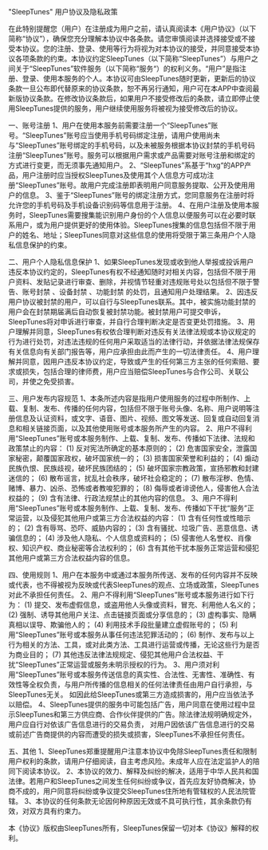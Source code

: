 "SleepTunes" 用户协议及隐私政策

在此特别提醒您（用户）在注册成为用户之前，请认真阅读本《用户协议》（以下简称“协议”），确保您充分理解本协议中各条款。请您审慎阅读并选择接受或不接受本协议。您的注册、登录、使用等行为将视为对本协议的接受，并同意接受本协议各项条款的约束。本协议约定SleepTunes（以下简称“SleepTunes”）与用户之间关于“SleepTunes”软件服务（以下简称“服务“）的权利义务。“用户”是指注册、登录、使用本服务的个人。本协议可由SleepTunes随时更新，更新后的协议条款一旦公布即代替原来的协议条款，恕不再另行通知，用户可在本APP中查阅最新版协议条款。在修改协议条款后，如果用户不接受修改后的条款，请立即停止使用SleepTunes提供的服务，用户继续使用服务将被视为接受修改后的协议。

一、账号注册 1、用户在使用本服务前需要注册一个“SleepTunes”账号。“SleepTunes”账号应当使用手机号码绑定注册，请用户使用尚未与“SleepTunes”账号绑定的手机号码，以及未被服务根据本协议封禁的手机号码注册“SleepTunes”账号。服务可以根据用户需求或产品需要对账号注册和绑定的方式进行变更，而无须事先通知用户。 2、“SleepTunes”系基于“hxg“的APP产品，用户注册时应当授权SleepTunes及使用其个人信息方可成功注册“SleepTunes”账号。故用户完成注册即表明用户同意服务提取、公开及使用用户的信息。 3、鉴于“SleepTunes”账号的绑定注册方式，您同意服务在注册时将允许您的手机号码及手机设备识别码等信息用于注册。 4、在用户注册及使用本服务时，SleepTunes需要搜集能识别用户身份的个人信息以便服务可以在必要时联系用户，或为用户提供更好的使用体验。SleepTunes搜集的信息包括但不限于用户的姓名、地址；SleepTunes同意对这些信息的使用将受限于第三条用户个人隐私信息保护的约束。

二、用户个人隐私信息保护 1、如果SleepTunes发现或收到他人举报或投诉用户违反本协议约定的，SleepTunes有权不经通知随时对相关内容，包括但不限于用户资料、发贴记录进行审查、删除，并视情节轻重对违规账号处以包括但不限于警告、账号封禁 、设备封禁 、功能封禁 的处罚，且通知用户处理结果。 2、因违反用户协议被封禁的用户，可以自行与SleepTunes联系。其中，被实施功能封禁的用户会在封禁期届满后自动恢复被封禁功能。被封禁用户可提交申诉，SleepTunes将对申诉进行审查，并自行合理判断决定是否变更处罚措施。 3、用户理解并同意，SleepTunes有权依合理判断对违反有关法律法规或本协议规定的行为进行处罚，对违法违规的任何用户采取适当的法律行动，并依据法律法规保存有关信息向有关部门报告等，用户应承担由此而产生的一切法律责任。 4、用户理解并同意，因用户违反本协议约定，导致或产生的任何第三方主张的任何索赔、要求或损失，包括合理的律师费，用户应当赔偿SleepTunes与合作公司、关联公司，并使之免受损害。

三、用户发布内容规范 1、本条所述内容是指用户使用服务的过程中所制作、上载、复制、发布、传播的任何内容，包括但不限于账号头像、名称、用户说明等注册信息及认证资料，或文字、语音、图片、视频、图文等发送、回复或自动回复消息和相关链接页面，以及其他使用账号或本服务所产生的内容。 2、用户不得利用“SleepTunes”账号或本服务制作、上载、复制、发布、传播如下法律、法规和政策禁止的内容： (1) 反对宪法所确定的基本原则的； (2) 危害国家安全，泄露国家秘密，颠覆国家政权，破坏国家统一的； (3) 损害国家荣誉和利益的； (4) 煽动民族仇恨、民族歧视，破坏民族团结的； (5) 破坏国家宗教政策，宣扬邪教和封建迷信的； (6) 散布谣言，扰乱社会秩序，破坏社会稳定的； (7) 散布淫秽、色情、赌博、暴力、凶杀、恐怖或者教唆犯罪的； (8) 侮辱或者诽谤他人，侵害他人合法权益的； (9) 含有法律、行政法规禁止的其他内容的信息。 3、用户不得利用“SleepTunes”账号或本服务制作、上载、复制、发布、传播如下干扰“服务”正常运营，以及侵犯其他用户或第三方合法权益的内容： (1) 含有任何性或性暗示的； (2) 含有辱骂、恐吓、威胁内容的； (3) 含有骚扰、垃圾广告、恶意信息、诱骗信息的； (4) 涉及他人隐私、个人信息或资料的； (5) 侵害他人名誉权、肖像权、知识产权、商业秘密等合法权利的； (6) 含有其他干扰本服务正常运营和侵犯其他用户或第三方合法权益内容的信息。

四、使用规则 1、用户在本服务中或通过本服务所传送、发布的任何内容并不反映或代表，也不得被视为反映或代表SleepTunes的观点、立场或政策，SleepTunes对此不承担任何责任。 2、用户不得利用“SleepTunes”账号或本服务进行如下行为： (1) 提交、发布虚假信息，或盗用他人头像或资料，冒充、利用他人名义的； (2) 强制、诱导其他用户关注、点击链接页面或分享信息的； (3) 虚构事实、隐瞒真相以误导、欺骗他人的； (4) 利用技术手段批量建立虚假账号的； (5) 利用“SleepTunes”账号或本服务从事任何违法犯罪活动的； (6) 制作、发布与以上行为相关的方法、工具，或对此类方法、工具进行运营或传播，无论这些行为是否为商业目的； (7) 其他违反法律法规规定、侵犯其他用户合法权益、干扰“SleepTunes”正常运营或服务未明示授权的行为。 3、用户须对利用“SleepTunes”账号或本服务传送信息的真实性、合法性、无害性、准确性、有效性等全权负责，与用户所传播的信息相关的任何法律责任由用户自行承担，与SleepTunes无关。 如因此给SleepTunes或第三方造成损害的，用户应当依法予以赔偿。 4、SleepTunes提供的服务中可能包括广告，用户同意在使用过程中显示SleepTunes和第三方供应商、合作伙伴提供的广告。除法律法规明确规定外，用户应自行对依该广告信息进行的交易负责， 对用户因依该广告信息进行的交易或前述广告商提供的内容而遭受的损失或损害，SleepTunes不承担任何责任。

五、其他 1、SleepTunes郑重提醒用户注意本协议中免除SleepTunes责任和限制用户权利的条款，请用户仔细阅读，自主考虑风险。未成年人应在法定监护人的陪同下阅读本协议。 2、本协议的效力、解释及纠纷的解决，适用于中华人民共和国法律。若用户和SleepTunes之间发生任何纠纷或争议，首先应友好协商解决，协商不成的，用户同意将纠纷或争议提交SleepTunes住所地有管辖权的人民法院管辖。 3、本协议的任何条款无论因何种原因无效或不具可执行性，其余条款仍有效，对双方具有约束力。

本《协议》版权由SleepTunes所有，SleepTunes保留一切对本《协议》解释的权利。


